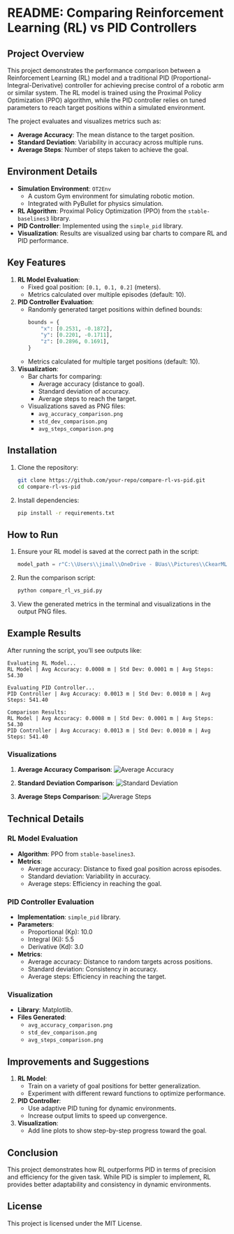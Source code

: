 # README: Comparing Reinforcement Learning (RL) vs PID Controllers

## Project Overview
This project demonstrates the performance comparison between a Reinforcement Learning (RL) model and a traditional PID (Proportional-Integral-Derivative) controller for achieving precise control of a robotic arm or similar system. The RL model is trained using the Proximal Policy Optimization (PPO) algorithm, while the PID controller relies on tuned parameters to reach target positions within a simulated environment.

The project evaluates and visualizes metrics such as:
- **Average Accuracy**: The mean distance to the target position.
- **Standard Deviation**: Variability in accuracy across multiple runs.
- **Average Steps**: Number of steps taken to achieve the goal.

## Environment Details
- **Simulation Environment**: `OT2Env`
  - A custom Gym environment for simulating robotic motion.
  - Integrated with PyBullet for physics simulation.
- **RL Algorithm**: Proximal Policy Optimization (PPO) from the `stable-baselines3` library.
- **PID Controller**: Implemented using the `simple_pid` library.
- **Visualization**: Results are visualized using bar charts to compare RL and PID performance.

## Key Features
1. **RL Model Evaluation**:
   - Fixed goal position: `[0.1, 0.1, 0.2]` (meters).
   - Metrics calculated over multiple episodes (default: 10).
2. **PID Controller Evaluation**:
   - Randomly generated target positions within defined bounds:
     ```python
     bounds = {
         "x": [0.2531, -0.1872],
         "y": [0.2201, -0.1711],
         "z": [0.2896, 0.1691],
     }
     ```
   - Metrics calculated for multiple target positions (default: 10).
3. **Visualization**:
   - Bar charts for comparing:
     - Average accuracy (distance to goal).
     - Standard deviation of accuracy.
     - Average steps to reach the target.
   - Visualizations saved as PNG files:
     - `avg_accuracy_comparison.png`
     - `std_dev_comparison.png`
     - `avg_steps_comparison.png`

## Installation
1. Clone the repository:
   ```bash
   git clone https://github.com/your-repo/compare-rl-vs-pid.git
   cd compare-rl-vs-pid
   ```
2. Install dependencies:
   ```bash
   pip install -r requirements.txt
   ```

## How to Run
1. Ensure your RL model is saved at the correct path in the script:
   ```python
   model_path = r"C:\\Users\\jimal\\OneDrive - BUas\\Pictures\\CkearML\\ClearMl\\model.zip"
   ```
2. Run the comparison script:
   ```bash
   python compare_rl_vs_pid.py
   ```
3. View the generated metrics in the terminal and visualizations in the output PNG files.

## Example Results
After running the script, you’ll see outputs like:

```
Evaluating RL Model...
RL Model | Avg Accuracy: 0.0008 m | Std Dev: 0.0001 m | Avg Steps: 54.30

Evaluating PID Controller...
PID Controller | Avg Accuracy: 0.0013 m | Std Dev: 0.0010 m | Avg Steps: 541.40

Comparison Results:
RL Model | Avg Accuracy: 0.0008 m | Std Dev: 0.0001 m | Avg Steps: 54.30
PID Controller | Avg Accuracy: 0.0013 m | Std Dev: 0.0010 m | Avg Steps: 541.40
```

### Visualizations
1. **Average Accuracy Comparison**:
   ![Average Accuracy](avg_accuracy_comparison.png)

2. **Standard Deviation Comparison**:
   ![Standard Deviation](std_dev_comparison.png)

3. **Average Steps Comparison**:
   ![Average Steps](avg_steps_comparison.png)

## Technical Details
### RL Model Evaluation
- **Algorithm**: PPO from `stable-baselines3`.
- **Metrics**:
  - Average accuracy: Distance to fixed goal position across episodes.
  - Standard deviation: Variability in accuracy.
  - Average steps: Efficiency in reaching the goal.

### PID Controller Evaluation
- **Implementation**: `simple_pid` library.
- **Parameters**:
  - Proportional (Kp): 10.0
  - Integral (Ki): 5.5
  - Derivative (Kd): 3.0
- **Metrics**:
  - Average accuracy: Distance to random targets across positions.
  - Standard deviation: Consistency in accuracy.
  - Average steps: Efficiency in reaching the target.

### Visualization
- **Library**: Matplotlib.
- **Files Generated**:
  - `avg_accuracy_comparison.png`
  - `std_dev_comparison.png`
  - `avg_steps_comparison.png`

## Improvements and Suggestions
1. **RL Model**:
   - Train on a variety of goal positions for better generalization.
   - Experiment with different reward functions to optimize performance.
2. **PID Controller**:
   - Use adaptive PID tuning for dynamic environments.
   - Increase output limits to speed up convergence.
3. **Visualization**:
   - Add line plots to show step-by-step progress toward the goal.

## Conclusion
This project demonstrates how RL outperforms PID in terms of precision and efficiency for the given task. While PID is simpler to implement, RL provides better adaptability and consistency in dynamic environments.

## License
This project is licensed under the MIT License.
